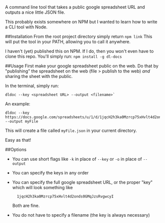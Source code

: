 A command line tool that takes a public google spreadsheet URL and outputs a nice little JSON file.

This probably exists somewhere on NPM but I wanted to learn how to write a CLI tool with Node.

##Installation
From the root project directory simply return
`npm link`
This will put the tool in your PATH, allowing you to call it anywhere.

I haven't (yet) published this on NPM. If I do, then you won't even have to clone this repo. You'll simply run:
`npm install -g dl-docs`

##Usage
First make your google spreadsheet public on the web. Do that by "publishing" the spreadsheet on the web (file > publish to the web) *and* sharing the sheet with the public.

In the terminal, simply run:

    dldoc --key <spreadsheet URL> --output <filename>`
		
An example:

    dldoc --key https://docs.google.com/spreadsheets/u/1/d/1jqcH2h3ka0Mzrcp75xHvlt4d2onds0GMqJzsRvgwcyI/edit#gid=0 --output myFile

This will create a file called `myFile.json` in your current directory.

Easy as that!

##Options
- You can use short flags like `-k` in place of `--key` or `-o` in place of `--output`
- You can specify the keys in any order
- You can specify the full google spreadsheet URL, or the proper "key" which will look something like

        1jqcH2h3ka0Mzrcp75xHvlt4d2onds0GMqJzsRvgwcyI
    Both are fine.

- You do not have to specify a filename (the key is always necessary)
